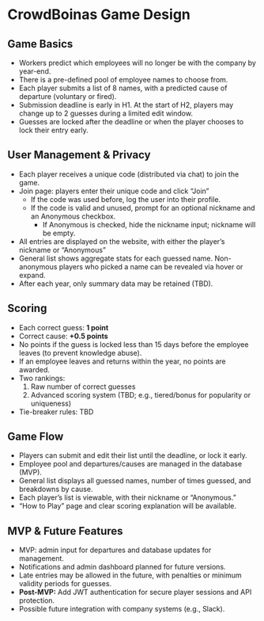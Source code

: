 # CrowdBoinas Game Design

## Game Basics
- Workers predict which employees will no longer be with the company by year-end.
- There is a pre-defined pool of employee names to choose from.
- Each player submits a list of 8 names, with a predicted cause of departure (voluntary or fired).
- Submission deadline is early in H1. At the start of H2, players may change up to 2 guesses during a limited edit window.
- Guesses are locked after the deadline or when the player chooses to lock their entry early.

## User Management & Privacy
- Each player receives a unique code (distributed via chat) to join the game.
- Join page: players enter their unique code and click “Join”
  - If the code was used before, log the user into their profile.
  - If the code is valid and unused, prompt for an optional nickname and an Anonymous checkbox.
    - If Anonymous is checked, hide the nickname input; nickname will be empty.
- All entries are displayed on the website, with either the player’s nickname or “Anonymous”
- General list shows aggregate stats for each guessed name. Non-anonymous players who picked a name can be revealed via hover or expand.
- After each year, only summary data may be retained (TBD).

## Scoring
- Each correct guess: **1 point**
- Correct cause: **+0.5 points**
- No points if the guess is locked less than 15 days before the employee leaves (to prevent knowledge abuse).
- If an employee leaves and returns within the year, no points are awarded.
- Two rankings:
  1. Raw number of correct guesses
  2. Advanced scoring system (TBD; e.g., tiered/bonus for popularity or uniqueness)
- Tie-breaker rules: TBD

## Game Flow
- Players can submit and edit their list until the deadline, or lock it early.
- Employee pool and departures/causes are managed in the database (MVP).
- General list displays all guessed names, number of times guessed, and breakdowns by cause.
- Each player’s list is viewable, with their nickname or “Anonymous.”
- “How to Play” page and clear scoring explanation will be available.

## MVP & Future Features
- MVP: admin input for departures and database updates for management.
- Notifications and admin dashboard planned for future versions.
- Late entries may be allowed in the future, with penalties or minimum validity periods for guesses.
- **Post-MVP:** Add JWT authentication for secure player sessions and API protection.
- Possible future integration with company systems (e.g., Slack).
